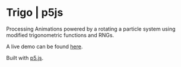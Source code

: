 Trigo | p5js 
=================
Processing Animations powered by a rotating a particle system using modified trigonometric functions and RNGs. 

A live demo can be found [here](http://trigo.glitch.me/).

Built with [p5.js](https://p5js.org/).
